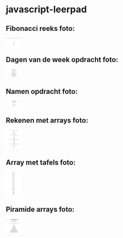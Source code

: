 # javascript-leerpad
## Fibonacci reeks foto: 
<img
    src="/screenshots/fibonacci-screenshot.png"
    alt="screenshot van fibonacci opdracht"
    title="fibonacci"
    style="display: inline-block; margin: 0 auto; max-width: 50px">

## Dagen van de week opdracht foto:
<img
    src="/screenshots/days-screenshot.png"
    alt="screenshot van dagen opdracht"
    title="days"
    style="display: inline-block; margin: 0 auto; max-width: 50px">

## Namen opdracht foto:
<img
    src="/screenshots/namen-screenshot.png"
    alt="screenshot van namen opdracht"
    title="names"
    style="display: inline-block; margin: 0 auto; max-width: 50px">

## Rekenen met arrays foto:
<img
    src="/screenshots/math-array-screenshot.png"
    alt="screenshot van math array opdracht"
    title="math arrays"
    style="display: inline-block; margin: 0 auto; max-width: 50px">

## Array met tafels foto:
<img
    src="/screenshots/tafel-array-screenshot.png"
    alt="screenshot van tafel array opdracht"
    title="arrays met tafels"
    style="display: inline-block; margin: 0 auto; max-width: 50px">

## Piramide arrays foto:
<img
    src="/screenshots/piramide-screenshot.png"
    alt="screenshot van piramide opdracht"
    title="piramide opdracht"
    style="display: inline-block; margin: 0 auto; max-width: 50px">
